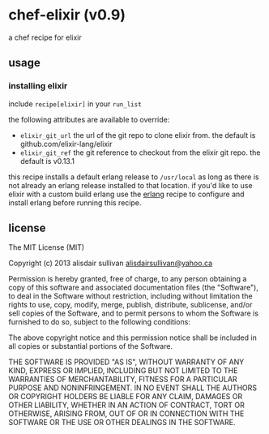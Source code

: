 # chef-elixir (v0.9) #

a chef recipe for elixir

## usage ##

### installing elixir ###

include `recipe[elixir]` in your `run_list`

the following attributes are available to override:

* `elixir_git_url`
  the url of the git repo to clone elixir from. the default is github.com/elixir-lang/elixir
* `elixir_git_ref`
  the git reference to checkout from the elixir git repo. the default is v0.13.1

this recipe installs a default erlang release to `/usr/local` as long as there
is not already an erlang release installed to that location. if you'd like to use elixir
with a custom build erlang use the [erlang][chef-erlang] recipe to configure and install
erlang before running this recipe. 


## license ##

The MIT License (MIT)

Copyright (c) 2013 alisdair sullivan <alisdairsullivan@yahoo.ca>

Permission is hereby granted, free of charge, to any person obtaining a copy
of this software and associated documentation files (the "Software"), to deal
in the Software without restriction, including without limitation the rights
to use, copy, modify, merge, publish, distribute, sublicense, and/or sell
copies of the Software, and to permit persons to whom the Software is
furnished to do so, subject to the following conditions:

The above copyright notice and this permission notice shall be included in
all copies or substantial portions of the Software.

THE SOFTWARE IS PROVIDED "AS IS", WITHOUT WARRANTY OF ANY KIND, EXPRESS OR
IMPLIED, INCLUDING BUT NOT LIMITED TO THE WARRANTIES OF MERCHANTABILITY,
FITNESS FOR A PARTICULAR PURPOSE AND NONINFRINGEMENT. IN NO EVENT SHALL THE
AUTHORS OR COPYRIGHT HOLDERS BE LIABLE FOR ANY CLAIM, DAMAGES OR OTHER
LIABILITY, WHETHER IN AN ACTION OF CONTRACT, TORT OR OTHERWISE, ARISING FROM,
OUT OF OR IN CONNECTION WITH THE SOFTWARE OR THE USE OR OTHER DEALINGS IN
THE SOFTWARE.


[chef-erlang]: https://github.com/talentdeficit/chef-erlang